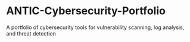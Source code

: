 # ANTIC-Cybersecurity-Portfolio
A portfolio of cybersecurity tools for vulnerability scanning, log analysis, and threat detection
